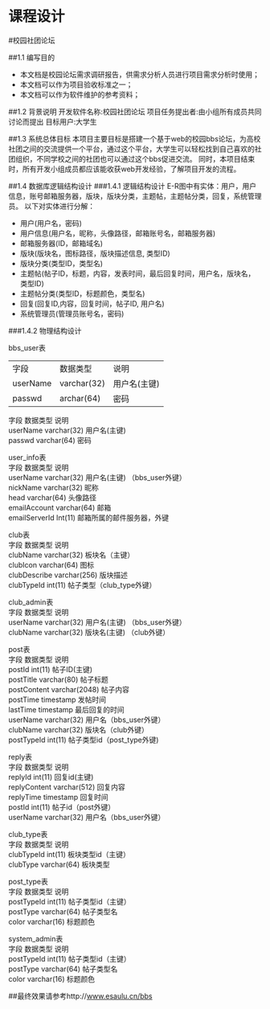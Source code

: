 课程设计
==========

#校园社团论坛

##1.1 编写目的
* 本文档是校园论坛需求调研报告，供需求分析人员进行项目需求分析时使用；
* 本文档可以作为项目验收标准之一；
* 本文档可以作为软件维护的参考资料；

##1.2 背景说明
开发软件名称:校园社团论坛
项目任务提出者:由小组所有成员共同讨论而提出
目标用户:大学生

##1.3 系统总体目标
本项目主要目标是搭建一个基于web的校园bbs论坛，为高校社团之间的交流提供一个平台，通过这个平台，大学生可以轻松找到自己喜欢的社团组织，不同学校之间的社团也可以通过这个bbs促进交流。
    同时，本项目结束时，所有开发小组成员都应该能收获web开发经验，了解项目开发的流程。

##1.4 数据库逻辑结构设计
###1.4.1 逻辑结构设计
E-R图中有实体：用户，用户信息，账号邮箱服务器，版块，版块分类，主题帖，主题帖分类，回复，系统管理员。
以下对实体进行分解：

* 用户(用户名，密码)
* 用户信息(用户名，昵称，头像路径，邮箱账号名，邮箱服务器)
* 邮箱服务器(ID，邮箱域名)
* 版块(版块名，图标路径，版块描述信息, 类型ID)
* 版块分类(类型ID，类型名)
* 主题帖(帖子ID，标题，内容，发表时间，最后回复时间，用户名，版块名，类型ID)
* 主题帖分类(类型ID，标题颜色，类型名)
* 回复(回复ID,内容，回复时间，帖子ID, 用户名)
* 系统管理员(管理员账号名，密码)

###1.4.2 物理结构设计

bbs_user表<br>
<table>
    <tr>
    <td><span>字段</span></td>
    <td><span>数据类型</span></td>
    <td><span>说明</span></td>
    </tr>
    <tr>
    <td><span>userName</span></td>
    <td><span>varchar(32)</span></td>
    <td><span>用户名(主键)</span></td>
    </tr>
    <tr>
    <td><span>passwd</span></td>
    <td><span>archar(64)</span></td>
    <td><span>密码</span></td>
    </tr>
</table>
字段	数据类型	说明<br>
userName	varchar(32)	用户名(主键)<br>
passwd	varchar(64)	密码<br>

user_info表<br>
字段	数据类型	说明<br>
userName	varchar(32)	用户名(主键) （bbs_user外键）<br>
nickName	varchar(32)	昵称<br>
head	varchar(64)	头像路径<br>
emailAccount	varchar(64)	邮箱<br>
emailServerId	Int(11)	邮箱所属的邮件服务器，外键<br>

club表<br>
字段	数据类型	说明<br>
clubName	varchar(32)	板块名（主键）<br>
clubIcon	varchar(64)	图标<br>
clubDescribe	varchar(256)	版块描述<br>
clubTypeId	int(11)	帖子类型（club_type外键）<br>

club_admin表<br>
字段	数据类型	说明<br>
userName	varchar(32)	用户名(主键) （bbs_user外键）<br>
clubName	varchar(32)	版块名(主键) （club外键）<br>

post表<br>
字段	数据类型	说明<br>
postId	int(11)	帖子ID(主键)<br>
postTitle	varchar(80)	帖子标题<br>
postContent	varchar(2048)	帖子内容<br>
postTime	timestamp	发帖时间<br>
lastTime	timestamp	最后回复的时间<br>
userName	varchar(32)	用户名（bbs_user外键）<br>
clubName	varchar(32)	版块名（club外键）<br>
postTypeId	int(11)	帖子类型id（post_type外键)<br>

reply表<br>
字段	数据类型	说明<br>
replyId	int(11)	回复id(主键)<br>
replyContent	varchar(512)	回复内容<br>
replyTime	timestamp	回复时间<br>
postId	int(11)	帖子id（post外键）<br>
userName	varchar(32)	用户名（bbs_user外键）<br>

club_type表<br>
字段	数据类型	说明<br>
clubTypeId	int(11)	板块类型id（主键）<br>
clubType	varchar(64)	板块类型<br>

post_type表<br>
字段	数据类型	说明<br>
postTypeId	int(11)	帖子类型id（主键）<br>
postType	varchar(64)	帖子类型名<br>
color	varchar(16)	标题颜色<br>

system_admin表<br>
字段	数据类型	说明<br>
postTypeId	int(11)	帖子类型id（主键）<br>
postType	varchar(64)	帖子类型名<br>
color	varchar(16)	标题颜色<br>


##最终效果请参考http://www.esaulu.cn/bbs
